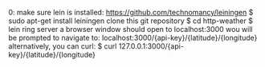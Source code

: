 0: make sure lein is installed:
https://github.com/technomancy/leiningen
$ sudo apt-get install leiningen
clone this git repository
$ cd http-weather
$ lein ring server
a browser window should open to localhost:3000
wou will be prompted to navigate to:
localhost:3000/{api-key}/{latitude}/{longitude}
alternatively, you can curl:
$ curl 127.0.0.1:3000/{api-key}/{latitude}/{longitude}
